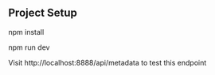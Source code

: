 ## Project Setup

npm install

npm run dev

Visit http://localhost:8888/api/metadata to test this endpoint


